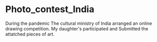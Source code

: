 # Photo_contest_India
During the pandemic The cultural ministry of India arranged an online drawing competition.
My daughter's participated and Submitted the attatched pieces of art.

